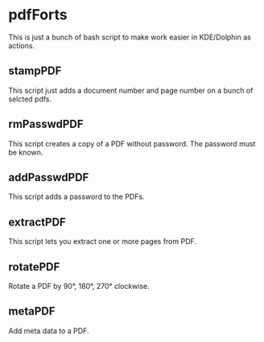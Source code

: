 pdfForts
========

This is just a bunch of bash script to make work easier in KDE/Dolphin as actions.



stampPDF
--------

This script just adds a document number and page number on a bunch of selcted pdfs.



rmPasswdPDF
-----------

This script creates a copy of a PDF without password. The password must be known. 



addPasswdPDF
------------

This script adds a password to the PDFs.



extractPDF
----------

This script lets you extract one or more pages from  PDF.



rotatePDF
---------

Rotate a PDF by 90°, 180°, 270° clockwise.



metaPDF
---------

Add meta data to a PDF.